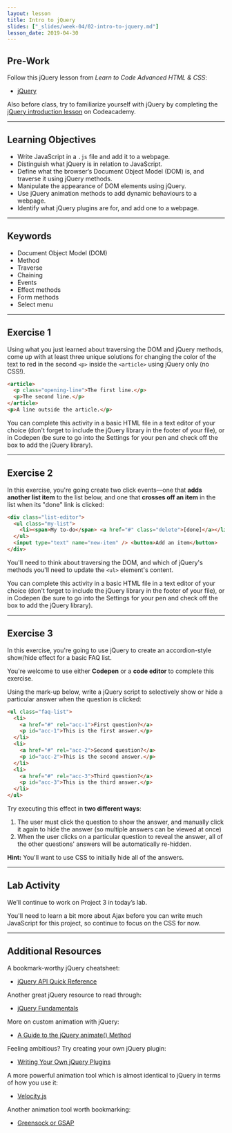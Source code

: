 ```yaml
---
layout: lesson
title: Intro to jQuery
slides: ["_slides/week-04/02-intro-to-jquery.md"]
lesson_date: 2019-04-30
---
```


## Pre-Work

Follow this jQuery lesson from _Learn to Code Advanced HTML & CSS_:

- [jQuery](http://learn.shayhowe.com/advanced-html-css/jquery/)

Also before class, try to familiarize yourself with jQuery by completing the [jQuery introduction lesson](https://www.codecademy.com/learn/learn-jquery/modules/learn-jquery-introduction) on Codeacademy.

---

## Learning Objectives

- Write JavaScript in a `.js` file and add it to a webpage.
- Distinguish what jQuery is in relation to JavaScript.
- Define what the browser’s Document Object Model (DOM) is, and traverse it using jQuery methods.
- Manipulate the appearance of DOM elements using jQuery.
- Use jQuery animation methods to add dynamic behaviours to a webpage.
- Identify what jQuery plugins are for, and add one to a webpage.

---

## Keywords

- Document Object Model (DOM)
- Method
- Traverse
- Chaining
- Events
- Effect methods
- Form methods
- Select menu

---

## Exercise 1

Using what you just learned about traversing the DOM and jQuery methods, come up with at least three unique solutions for changing the color of the text to red in the second `<p>` inside the `<article>` using jQuery only (no CSS!).

```html
<article>
  <p class="opening-line">The first line.</p>
  <p>The second line.</p>
</article>
<p>A line outside the article.</p>
```

You can complete this activity in a basic HTML file in a text editor of your choice (don't forget to include the jQuery library in the footer of your file), or in Codepen (be sure to go into the Settings for your pen and check off the box to add the jQuery library).

---

## Exercise 2

In this exercise, you're going create two click events&mdash;one that **adds another list item** to the list below, and one that **crosses off an item** in the list when its "done" link is clicked:

```html
<div class="list-editor">
  <ul class="my-list">
    <li><span>My to-do</span> <a href="#" class="delete">[done]</a></li>
  </ul>
  <input type="text" name="new-item" /> <button>Add an item</button>
</div>
```

You'll need to think about traversing the DOM, and which of jQuery's methods you'll need to update the `<ul>` element's content.

You can complete this activity in a basic HTML file in a text editor of your choice (don't forget to include the jQuery library in the footer of your file), or in Codepen (be sure to go into the Settings for your pen and check off the box to add the jQuery library).

---

## Exercise 3

In this exercise, you're going to use jQuery to create an accordion-style show/hide effect for a basic FAQ list.

You're welcome to use either **Codepen** or a **code editor** to complete this exercise.

Using the mark-up below, write a jQuery script to selectively show or hide a particular answer when the question is clicked:

```html
<ul class="faq-list">
  <li>
    <a href="#" rel="acc-1">First question?</a>
    <p id="acc-1">This is the first answer.</p>
  </li>
  <li>
    <a href="#" rel="acc-2">Second question?</a>
    <p id="acc-2">This is the second answer.</p>
  </li>
  <li>
    <a href="#" rel="acc-3">Third question?</a>
    <p id="acc-3">This is the third answer.</p>
  </li>
</ul>
```

Try executing this effect in **two different ways**:

1.  The user must click the question to show the answer, and manually click it again to hide the answer (so multiple answers can be viewed at once)
2.  When the user clicks on a particular question to reveal the answer, all of the other questions' answers will be automatically re-hidden.

**Hint:** You'll want to use CSS to initially hide all of the answers.

---

## Lab Activity

We’ll continue to work on Project 3 in today’s lab.

You'll need to learn a bit more about Ajax before you can write much JavaScript for this project, so continue to focus on the CSS for now.

---

## Additional Resources

A bookmark-worthy jQuery cheatsheet:

- [jQuery API Quick Reference](http://oscarotero.com/jquery/)

Another great jQuery resource to read through:

- [jQuery Fundamentals](http://jqfundamentals.com/)

More on custom animation with jQuery:

- [A Guide to the jQuery animate() Method](http://www.sitepoint.com/guide-jquery-animate-method/)

Feeling ambitious? Try creating your own jQuery plugin:

- [Writing Your Own jQuery Plugins](http://blog.teamtreehouse.com/writing-your-own-jquery-plugins)

A more powerful animation tool which is almost identical to jQuery in terms of how you use it:

- [Velocity.js](http://velocityjs.org/)

Another animation tool worth bookmarking:

- [Greensock or GSAP](https://greensock.com/)
